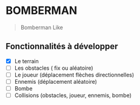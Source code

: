 # BOMBERMAN
> Bomberman Like
## Fonctionnalités à développer

- [x] Le terrain
- [ ] Les obstacles ( fix ou aléatoire)
- [ ] Le joueur (déplacement flèches directionnelles)
- [ ] Ennemis (déplacement aléatoire)
- [ ] Bombe
- [ ] Collisions (obstacles, joueur, ennemis, bombe)